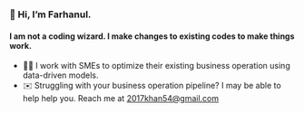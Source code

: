 <h3>👋 Hi, I’m Farhanul. </h3>
<h4> I am not a coding wizard. I make changes to existing codes to make things work. </h4>

- 🧑‍💼 I work with SMEs to optimize their existing business operation using data-driven models.
- ✉️ Struggling with your business operation pipeline? I may be able to help help you. Reach me at 2017khan54@gmail.com

<!---
This repository is an artifact. its `README.md` (this file) appears on my GitHub profile.
--->
